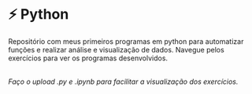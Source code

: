 #  ⚡ Python
<p> Repositório com meus primeiros programas em python para automatizar funções e realizar análise e visualização de dados. Navegue pelos exercícios para ver os programas desenvolvidos.</p>
<br>
<i>Faço o upload .py e .ipynb para facilitar a visualização dos exercícios.</i>
<br>






